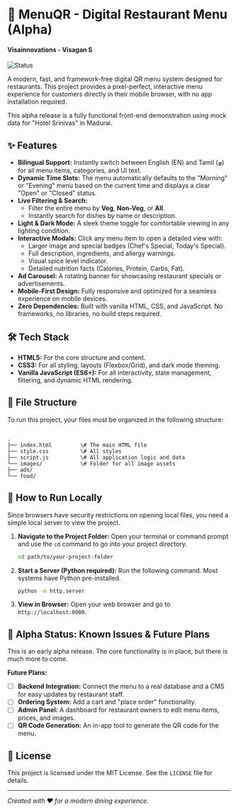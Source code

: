 # 📱 MenuQR - Digital Restaurant Menu (Alpha)
#### Visainnovations - Visagan S

![Status](https://img.shields.io/badge/status-alpha-orange)

A modern, fast, and framework-free digital QR menu system designed for restaurants. This project provides a pixel-perfect, interactive menu experience for customers directly in their mobile browser, with no app installation required.

This alpha release is a fully functional front-end demonstration using mock data for "Hotel Srinivas" in Madurai.

## ✨ Features

* **Bilingual Support:** Instantly switch between English (EN) and Tamil (த) for all menu items, categories, and UI text.
* **Dynamic Time Slots:** The menu automatically defaults to the "Morning" or "Evening" menu based on the current time and displays a clear "Open" or "Closed" status.
* **Live Filtering & Search:**
    * Filter the entire menu by **Veg**, **Non-Veg**, or **All**.
    * Instantly search for dishes by name or description.
* **Light & Dark Mode:** A sleek theme toggle for comfortable viewing in any lighting condition. 
* **Interactive Modals:** Click any menu item to open a detailed view with:
    * Larger image and special badges (Chef's Special, Today's Special).
    * Full description, ingredients, and allergy warnings.
    * Visual spice level indicator.
    * Detailed nutrition facts (Calories, Protein, Carbs, Fat).
* **Ad Carousel:** A rotating banner for showcasing restaurant specials or advertisements.
* **Mobile-First Design:** Fully responsive and optimized for a seamless experience on mobile devices.
* **Zero Dependencies:** Built with vanilla HTML, CSS, and JavaScript. No frameworks, no libraries, no build steps required.

## 🛠️ Tech Stack

* **HTML5:** For the core structure and content.
* **CSS3:** For all styling, layouts (Flexbox/Grid), and dark mode theming.
* **Vanilla JavaScript (ES6+):** For all interactivity, state management, filtering, and dynamic HTML rendering.

## 📁 File Structure

To run this project, your files must be organized in the following structure:

```

.
├── index.html         \# The main HTML file
├── style.css          \# All styles
├── script.js          \# All application logic and data
└── images/            \# Folder for all image assets
├── ads/
└── food/

````

## 🚀 How to Run Locally

Since browsers have security restrictions on opening local files, you need a simple local server to view the project.

1.  **Navigate to the Project Folder:** Open your terminal or command prompt and use the `cd` command to go into your project directory.
    ```bash
    cd path/to/your-project-folder
    ```
2.  **Start a Server (Python required):** Run the following command. Most systems have Python pre-installed.
    ```bash
    python -m http.server
    ```
3.  **View in Browser:** Open your web browser and go to `http://localhost:8000`.

## 🚧 Alpha Status: Known Issues & Future Plans

This is an early alpha release. The core functionality is in place, but there is much more to come.

**Future Plans:**
* [ ] **Backend Integration:** Connect the menu to a real database and a CMS for easy updates by restaurant staff.
* [ ] **Ordering System:** Add a cart and "place order" functionality.
* [ ] **Admin Panel:** A dashboard for restaurant owners to edit menu items, prices, and images.
* [ ] **QR Code Generation:** An in-app tool to generate the QR code for the menu.

## 📄 License

This project is licensed under the MIT License. See the `LICENSE` file for details.

---
_Created with ❤️ for a modern dining experience._